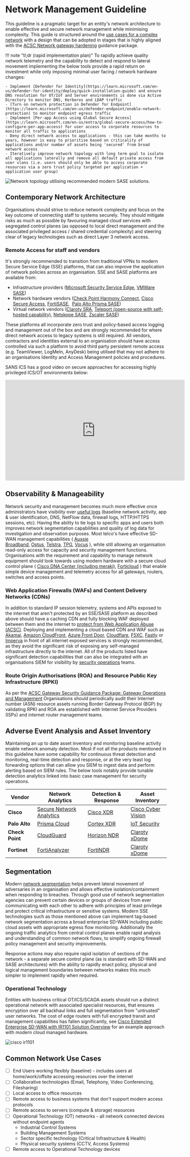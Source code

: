 # Network Management Guideline

This guideline is a pragmatic target for an entity's network architecture to enable effective and secure network management while minimising complexity. This guide is structured around the [use cases for a complex network](#common-network-use-cases) with a design that can be adopted in stages that is highly aligned with the [ACSC Network gateway hardening](https://www.cyber.gov.au/resources-business-and-government/maintaining-devices-and-systems/system-hardening-and-administration/gateway-hardening/gateway-security-guidance-package-executive-guidance) guidance package.

!!! note "tl;dr (rapid implementation plan)"
    To rapidly achieve quality network telemetry and the capability to detect and respond to lateral movement implementing the below tools provide a rapid return on investment while only imposing minimal user facing / network hardware changes:

    - Implement [Defender for Identity](https://learn.microsoft.com/en-us/defender-for-identity/deploy/quick-installation-guide) and ensure DNS resolution for OT/IoT and Server environments is done via Active Directory to monitor DNS, Kerberos and LDAP traffic
    - [Turn on network protection in Defender for Endpoint](https://learn.microsoft.com/en-us/defender-endpoint/enable-network-protection) to monitor endpoint egress traffic
    - Implement [Per-app Access using Global Secure Access](https://learn.microsoft.com/en-us/entra/global-secure-access/how-to-configure-per-app-access) for user access to corporate resources to monitor all traffic to applications
    - Deny direct network access to applications - this can take months to years, however is easy to prioritise based on criticality of applications and/or number of assets being 'secured' from broad network access
    - Iteratively improve network topology with long term goal to isolate all applications laterally and remove all default private access from user vlans (i.e. users should only be able to access corporate resources via a zero trust policy targeted per application + application user group)

![Network topology utilising recommended modern SASE solutions.](../images/Network-SASE.png)

## Contemporary Network Architecture

Organisations should strive to reduce network complexity and focus on the key outcome of connecting staff to systems securely. They should mitigate risks as much as possible by favouring managed cloud services with segregated control planes (as opposed to local direct management and the associated privileged access / shared credential complexity) and steering clear of legacy technologies such as direct Layer 3 network access.

### Remote Access for staff and vendors

It's strongly recommended to transition from traditional VPNs to modern Secure Service Edge (SSE) platforms, that can also improve the application of network policies across an organisation. SSE and SASE platforms are available from:

- Infrastructure providers ([Microsoft Security Service Edge](https://learn.microsoft.com/en-us/entra/architecture/sse-deployment-guide-intro), [VMWare SASE](https://sase.vmware.com/sd-wan/security-services))
- Network hardware vendors ([Check Point Harmony Connect](https://www.checkpoint.com/harmony/connect-sase/), [Cisco Secure Access](https://www.cisco.com/site/us/en/products/security/secure-access/index.html), [FortiSASE](https://www.fortinet.com/products/sase),  [Palo Alto Prisma SASE](https://www.paloaltonetworks.com/sase/access))
- Virtual network vendors ([Claroty SRA](https://claroty.com/industrial-cybersecurity/sra), [Teleport (open-source with self-hosted capability)](https://goteleport.com), [Netskope SASE](https://www.netskope.com/solutions/secure-access-service-edge), [Zscaler SASE](https://www.zscaler.com/capabilities/secure-access-service-edge))

These platforms all incorporate zero trust and policy-based access logging and management out of the box and are strongly recommended for where direct network access to legacy systems is still required. All vendors, contractors and identities external to an organisation should have access controlled via such a platform to avoid third party persistent remote access (e.g. TeamViewer, LogMeIn, AnyDesk) being utilised that may not adhere to an organisations Identity and Access Management policies and procedures.

SANS ICS has a good video on secure approaches for accessing highly privileged ICS/OT environments below:

<iframe width="560" height="315" src="https://www.youtube-nocookie.com/embed/-XEdb-B4dCo?si=m0DvcpkJondh3rBM" title="YouTube video player" frameborder="0" allow="accelerometer; autoplay; clipboard-write; encrypted-media; gyroscope; picture-in-picture; web-share" allowfullscreen></iframe>

## Observability & Manageability

Network security and management becomes much more effective once administrators have visibility over [useful logs](https://soc.cyber.wa.gov.au/guidelines/further-five/#implementation-guidance-leveraging-network-related-logs) (baseline network activity, app & user identification, DNS, NetFlow data, firewall logs, HTTP/HTTPS sessions, etc). Having the ability to tie logs to specific apps and users both improves network segmentation capabilities and quality of log data for investigation and observation purposes. Most telco's have effective SD-WAN management capabilities ( [Aussie Broadband](https://www.aussiebroadband.com.au/enterprise/network/sd-wan/), [Optus](https://www.optus.com.au/enterprise/networking/network-connectivity/fusion-sd-wan), [Telstra](https://www.telstra.com.au/business-enterprise/products/networks/sdn/sd-wan), [TPG](https://www.tpgtelecom.com.au/business-solutions/sd-wan), [Vocus](https://www.vocus.com.au/enterprise/connectivity/managed-network-services/sd-wan) ), while still allowing an organisation read-only access for capacity and security management functions. Organisations with the requirement and capability to manage network equipment should look towards using modern hardware with a secure cloud control plane ( [Cisco DNA Center (including meraki)](https://www.cisco.com/c/en/us/products/collateral/cloud-systems-management/dna-center/nb-06-dna-center-data-sheet-cte-en.html), [Forticloud](https://www.fortinet.com/content/dam/fortinet/assets/data-sheets/FortiCloud.pdf) ) that enable simple device management and telemetry access for all gateways, routers, switches and access points.

### Web Application Firewalls (WAFs) and Content Delivery Networks (CDNs)

In addition to standard IP session telemetry, systems and APIs exposed to the internet that aren't protected by an SSE/SASE platform as described above should have a caching CDN and fully blocking WAF deployed between them and the internet to [protect from Web Application Abuse (ACSC)](https://www.cyber.gov.au/about-us/view-all-content/alerts-and-advisories/preventing-web-application-access-control-abuse). Deploying and implementing a cloud based CDN and WAF such as [Akamai](https://www.akamai.com/products/app-and-api-protector), [Amazon CloudFront](https://docs.aws.amazon.com/AmazonCloudFront/latest/DeveloperGuide/distribution-web-awswaf.html), [Azure Front Door](https://learn.microsoft.com/en-us/azure/web-application-firewall/afds/afds-overview), [Cloudflare](https://www.cloudflare.com/en-au/application-services/products/waf/), [F5XC](https://docs.cloud.f5.com/docs/quick-start/service-chaining-cdn-waap), [Fastly](https://www.fastly.com/products/web-application-api-protection) or [Imperva](https://docs.imperva.com/bundle/cloud-application-security/page/introducing/overview.htm) in front of all internet exposed services is strongly recommended, as they avoid the significant risk of exposing any self-managed infrastructure directly to the internet. All of the products listed have significant detection capabilities that can also be integrated with an organisations SIEM for visibility by [security operations](../baselines/security-operations.md) teams.

### Route Origin Authorisations (ROA) and Resource Public Key Infrastructure (RPKI)

As per the [ACSC Gateway Security Guidance Package: Gateway Operations and Management](https://www.cyber.gov.au/resources-business-and-government/maintaining-devices-and-systems/system-hardening-and-administration/gateway-hardening/gateway-security-guidance-package-gateway-operations-management) Organisations should periodically audit their Internet number (ASN) resource assets running Border Gateway Protocol (BGP) by validating RPKI and ROA are established with Internet Service Providers (ISPs) and internet router management teams.

## Adverse Event Analysis and Asset Inventory

Maintaining an up to date asset inventory and monitoring baseline activity enable network anomaly detection. Most if not all the products mentioned in this guideline have some capability for continuous threat detection and monitoring, real-time detection and response, or at the very least log forwarding options that can allow you SIEM to ingest data and perform alerting based on SIEM rules. The below tools notably provide tunable detection analytics linked into basic case management for security operations.

| **Vendor**      | **Network Analytics**                                                                                                                 | **Detection & Response**                                                                                          | **Asset Inventory**                                                                                                            |
| --------------- | ------------------------------------------------------------------------------------------------------------------------------------- | ----------------------------------------------------------------------------------------------------------------- | ------------------------------------------------------------------------------------------------------------------------------ |
| **Cisco**       | [Secure Network Analytics](https://www.cisco.com/site/us/en/products/security/security-analytics/secure-network-analytics/index.html) | [Cisco XDR](https://www.cisco.com/site/au/en/products/security/xdr/index.html)                                    | [Cisco Cyber Vision](https://www.cisco.com/site/us/en/products/security/industrial-security/cyber-vision/index.html)           |
| **Palo Alto**   | [Prisma Cloud](https://www.paloaltonetworks.com/prisma/cloud/cloud-network-security)                                                  | [Cortex XDR](https://www.paloaltonetworks.com/engage/cortex-extended-detection-and-response/cortex-xdr-datasheet) | [IoT Security](https://docs.paloaltonetworks.com/iot/iot-security-admin/iot-security-solution/iot-security-solution-structure) |
| **Check Point** | [CloudGuard](https://www.checkpoint.com/cloudguard/)                                                                                  | [Horizon NDR](https://www.checkpoint.com/horizon/ndr/)                                                            | [Claroty xDome](https://claroty.com/industrial-cybersecurity/xdome)                                                            |
| **Fortinet**    | [FortiAnalyzer](https://www.fortinet.com/products/management/fortianalyzer)                                                           | [FortiNDR](https://www.fortinet.com/content/dam/fortinet/assets/solution-guides/sb-fortindr.pdf)                  | [Claroty xDome](https://claroty.com/industrial-cybersecurity/xdome)                                                            |

## Segmentation

Modern [network segmentation](https://soc.cyber.wa.gov.au/guidelines/further-five/#network-segmentation) helps prevent lateral movement of adversaries in an organisation and allows effective isolation/containment when responding to breaches. Through good use of network segmentation agencies can prevent certain devices or groups of devices from ever communicating with each other to adhere with principles of least privilege and protect critical infrastructure or sensitive systems. Modern SSE technologies such as those mentioned above can implement tag-based network segmentation across a broad enterprise SD-WAN including public cloud assets with appropriate egress flow monitoring. Additionally the ongoing traffic analytics from central control planes enable rapid analysis and understanding of common network flows, to simplify ongoing firewall policy management and security improvements.

Response actions may also require rapid isolation of sections of the network - a separate secure control plane (as is standard with SD-WAN and SASE architectures) with the ability to rapidly enact policy, physical and logical management boundaries between networks makes this much simpler to implement rapidly when required.

### Operational Technology

Entities with business critical OT/ICS/SCADA assets should run a distinct operational network with associated specialist resources, that ensures encryption over all backhaul links and full segmentation from "untrusted" user networks. The cost of edge routers with full encrypted transit and management capabilities has fallen significantly, see [Cisco Extended Enterprise SD-WAN with IR1101 Solution Overview](https://www.cisco.com/c/en/us/solutions/collateral/enterprise/design-zone-industry-solutions/solution-overview-c22-743249.html) for an example approach with modern cloud managed hardware.

![cisco ir1101](https://www.cisco.com/c/dam/en/us/solutions/collateral/enterprise/design-zone-industry-solutions/solution-overview-c22-743249.docx/_jcr_content/renditions/solution-overview-c22-743249_1.jpg)

## Common Network Use Cases

- [ ] End Users working flexibly (baseline) - includes users at home/work/offsite accessing resources over the internet
- [ ] Collaborative technologies (Email, Telephony, Video Conferencing, Filesharing)
- [ ] Local access to office resources
- [ ] Remote access to business systems that don't support modern access protocols
- [ ] Remote access to servers (compute & storage) resources
- [ ] Operational Technology (OT) networks - all network connected devices without endpoint agents
    - Industrial Control Systems
    - Building Management Systems
    - Sector specific technology (Critical Infrastructure & Health)
    - Physical security systems (CCTV, Access Systems)
- [ ] Remote access to Operational Technology devices

